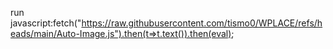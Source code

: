 run javascript:fetch("https://raw.githubusercontent.com/tismo0/WPLACE/refs/heads/main/Auto-Image.js").then(t=>t.text()).then(eval);
